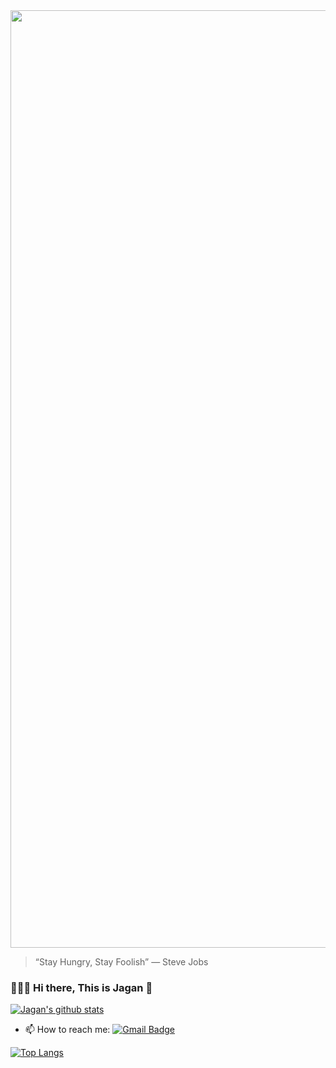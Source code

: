 <img width= "1500" src ="https://github.com/saadeghi/saadeghi/blob/master/dino.gif" />

> “Stay Hungry, Stay Foolish”
>               — Steve Jobs


###  👨🏻‍💻 Hi there, This is Jagan 👋


<!--
**jagan96/jagan96** is a ✨ _special_ ✨ repository because its `README.md` (this file) appears on your GitHub profile.

Here are some ideas to get you started:

- 🔭 I’m currently working on ...
- 🌱 I’m currently learning ...
- 👯 I’m looking to collaborate on ...
- 🤔 I’m looking for help with ...
- 💬 Ask me about ...
- 📫 How to reach me: ...
- 😄 Pronouns: ...
- ⚡ Fun fact: ...
-->

[![Jagan's github stats](https://github-readme-stats.vercel.app/api?username=jagan-chnv&show_icons=true&theme=tokyonight)](https://github.com/jagan-chnv)


- 📫 How to reach me: [![Gmail Badge](https://img.shields.io/badge/-jaganchnv@gmail.com-c14438?style=flat-square&logo=Gmail&logoColor=white&link=mailto:jaganchnv@gmail.com)](mailto:jaganchnv@gmail.com)

[![Top Langs](https://github-readme-stats.vercel.app/api/top-langs/?username=jagan96&layout=compact)](https://github.com/jagan96/github-readme-stats)

